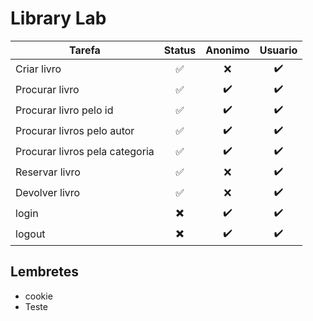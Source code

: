 # Library Lab

| Tarefa                         | Status | Anonimo | Usuario |
| ------------------------------ | :----: | :-----: | :-----: |
| Criar livro                    |   ✅   |   ❌    |   ✔️    |
| Procurar livro                 |   ✅   |   ✔️    |   ✔️    |
| Procurar livro pelo id         |   ✅   |   ✔️    |   ✔️    |
| Procurar livros pelo autor     |   ✅   |   ✔️    |   ✔️    |
| Procurar livros pela categoria |   ✅   |   ✔️    |   ✔️    |
| Reservar livro                 |   ✅   |   ❌    |   ✔️    |
| Devolver livro                 |   ✅   |   ❌    |   ✔️    |
| login                          |   ✖️   |   ✔️    |   ✔️    |
| logout                         |   ✖️   |   ✔️    |   ✔️    |

## Lembretes

- cookie
- Teste
